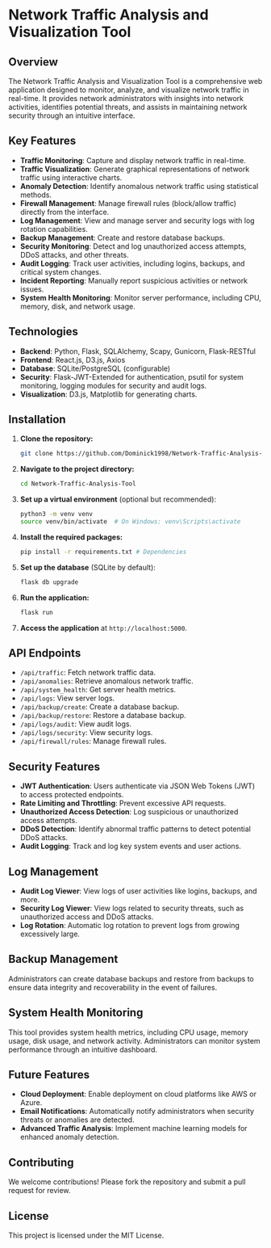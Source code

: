 # Network Traffic Analysis and Visualization Tool

## Overview

The Network Traffic Analysis and Visualization Tool is a comprehensive web application designed to monitor, analyze, and visualize network traffic in real-time. It provides network administrators with insights into network activities, identifies potential threats, and assists in maintaining network security through an intuitive interface.

## Key Features

- **Traffic Monitoring**: Capture and display network traffic in real-time.
- **Traffic Visualization**: Generate graphical representations of network traffic using interactive charts.
- **Anomaly Detection**: Identify anomalous network traffic using statistical methods.
- **Firewall Management**: Manage firewall rules (block/allow traffic) directly from the interface.
- **Log Management**: View and manage server and security logs with log rotation capabilities.
- **Backup Management**: Create and restore database backups.
- **Security Monitoring**: Detect and log unauthorized access attempts, DDoS attacks, and other threats.
- **Audit Logging**: Track user activities, including logins, backups, and critical system changes.
- **Incident Reporting**: Manually report suspicious activities or network issues.
- **System Health Monitoring**: Monitor server performance, including CPU, memory, disk, and network usage.

## Technologies

- **Backend**: Python, Flask, SQLAlchemy, Scapy, Gunicorn, Flask-RESTful
- **Frontend**: React.js, D3.js, Axios
- **Database**: SQLite/PostgreSQL (configurable)
- **Security**: Flask-JWT-Extended for authentication, psutil for system monitoring, logging modules for security and audit logs.
- **Visualization**: D3.js, Matplotlib for generating charts.

## Installation

1. **Clone the repository:**
    ```bash
    git clone https://github.com/Dominick1998/Network-Traffic-Analysis-Tool.git
    ```

2. **Navigate to the project directory:**
    ```bash
    cd Network-Traffic-Analysis-Tool
    ```

3. **Set up a virtual environment** (optional but recommended):
    ```bash
    python3 -m venv venv
    source venv/bin/activate  # On Windows: venv\Scripts\activate
    ```

4. **Install the required packages:**
    ```bash
    pip install -r requirements.txt # Dependencies 
    ```

5. **Set up the database** (SQLite by default):
    ```bash
    flask db upgrade
    ```

6. **Run the application:**
    ```bash
    flask run
    ```

7. **Access the application** at `http://localhost:5000`.

## API Endpoints

- `/api/traffic`: Fetch network traffic data.
- `/api/anomalies`: Retrieve anomalous network traffic.
- `/api/system_health`: Get server health metrics.
- `/api/logs`: View server logs.
- `/api/backup/create`: Create a database backup.
- `/api/backup/restore`: Restore a database backup.
- `/api/logs/audit`: View audit logs.
- `/api/logs/security`: View security logs.
- `/api/firewall/rules`: Manage firewall rules.

## Security Features

- **JWT Authentication**: Users authenticate via JSON Web Tokens (JWT) to access protected endpoints.
- **Rate Limiting and Throttling**: Prevent excessive API requests.
- **Unauthorized Access Detection**: Log suspicious or unauthorized access attempts.
- **DDoS Detection**: Identify abnormal traffic patterns to detect potential DDoS attacks.
- **Audit Logging**: Track and log key system events and user actions.

## Log Management

- **Audit Log Viewer**: View logs of user activities like logins, backups, and more.
- **Security Log Viewer**: View logs related to security threats, such as unauthorized access and DDoS attacks.
- **Log Rotation**: Automatic log rotation to prevent logs from growing excessively large.

## Backup Management

Administrators can create database backups and restore from backups to ensure data integrity and recoverability in the event of failures.

## System Health Monitoring

This tool provides system health metrics, including CPU usage, memory usage, disk usage, and network activity. Administrators can monitor system performance through an intuitive dashboard.

## Future Features

- **Cloud Deployment**: Enable deployment on cloud platforms like AWS or Azure.
- **Email Notifications**: Automatically notify administrators when security threats or anomalies are detected.
- **Advanced Traffic Analysis**: Implement machine learning models for enhanced anomaly detection.

## Contributing

We welcome contributions! Please fork the repository and submit a pull request for review.

## License

This project is licensed under the MIT License.
